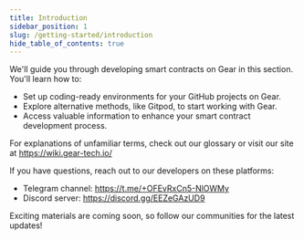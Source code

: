 ```yaml
---
title: Introduction
sidebar_position: 1
slug: /getting-started/introduction
hide_table_of_contents: true
---
```


We'll guide you through developing smart contracts on Gear in this section. You'll learn how to:

- Set up coding-ready environments for your GitHub projects on Gear.
- Explore alternative methods, like Gitpod, to start working with Gear.
- Access valuable information to enhance your smart contract development process.

For explanations of unfamiliar terms, check out our glossary or visit our site at <https://wiki.gear-tech.io/>

If you have questions, reach out to our developers on these platforms:

- Telegram channel: <https://t.me/+OFEvRxCn5-NlOWMy>
- Discord server: <https://discord.gg/EEZeGAzUD9>

Exciting materials are coming soon, so follow our communities for the latest updates!
